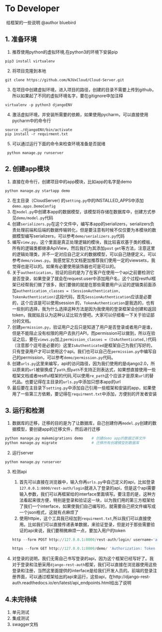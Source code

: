 # To Developer

​														给框架的一些说明   @author  bluebird



## 1. 准备环境

1.  推荐使用python的虚拟环境,在python3的环境下安装pip

```
pip3 install virtualenv
```

2. 将项目克隆到本地

  ```
git clone https://github.com/NJUxCloud/Cloud-Server.git
  ```

3. 在项目中创建虚拟环境，进入项目的路径，创建的目录不需要上传到github，所以如果起了不同的虚拟环境名字，要在gitignore中加注释

```
virtualenv -p python3 djangoENV
```

4. 激活虚拟环境，并安装所需要的依赖，如果使用pycharm，可以直接使用pycharm中的命令行

```
source ./djangoENV/bin/activate
pip install -r requirment.txt
```

5. 可以通过运行下面的命令来检查环境准备是否就绪

```
 python manage.py runserver
```



## 2. 创建app模块

1. 直接在命令行，创建项目中的app模块，比如app的名字是demo

```
python manage.py startapp demo
```

2. 在主目录（CloudServer) 的`setting.py`中的INSTALLED_APPS中添加`demo.apps.DemoConfig`
3. 在`model.py`中创建本app的数据模型，该模型将存储在数据库中，创建方式参见`demo/model.py`代码
4. 创建`serializers.py`在这个文件中，编写本app的serializers，serializers负责处理前端和后端的数据传输转化，但是要注意有时候不仅仅要为本模块的数据模型编写serializers，可以参考`demo/serializers.py`代码
5. 编写`view.py`，这个里面是真正处理逻辑的模块，我比较喜欢基于类的模板，所有的逻辑类都继承ApiView，然后我们为其添加`post` `get`等方法，注意这里的逻辑处理类，并不一定对应自己定义的数据模型，可以自己随便定义。可以参考`demo/views.py`。我感觉官方文档更加推荐我们使用一定的viewsets，我觉得也是可以的。如果有必要使用装饰器也可是可以的。
6. 关于`authentication`，验证的目的是为了在客户在使用一个api之前要检测它是否登录，如果登录了就会在request.user中添加用户名，这个过程restful框架已经帮我们做了很多，我们要做的就是在那些需要用户认证的逻辑类前面添加`authentication_classes = (SessionAuthentication, TokenAuthentication)`这段代码，首先`SessionAuthentication`应该是必要的，这个应该是可以使用session 的，`TokenAuthentication`是我选的，也有一些别的选择，我为什么选择这种方法是因为我使用的登录框架会创建和返回token，我就姑且认为这种认证比较方便吧。大家可以仔细看一下关于验证部分的文档。
7. 创建`permission.py`，验证用户之后只是知道了用户是否登录或者用户是谁，但是不能阻止没有权限的用户去执行API，而permission可以做到，所以在验证之后，要在`views.py`加上`permission_classes = (IsAuthenticated,)`代码（注意那个逗号是必要的）这里`IsAuthenticated`是框架自己为我们写好的，只有登录用户才可以使用这个api。我们也可以自己在`permission.py`中编写自己的permission，可以参考`demo/permission.py`代码。
8. 创建`urls.py`这里来编写，api的访问路径，因为我们使用的是django2.0，所以原来的`url`被替换成了`path`,但`path`不支持正则表达式，如果想直接使用一些框架文档或者restful框架的代码,可以使用`re_path`这个应该才是原来`url`的替代品。也要记得在主目录的`urls.py`中添加只想本app的url
9. 最后要在主目录下`setting.py`中添加自己引用一些框架和安装的app，如果使用了一些第三方依赖，要记得在`requirment.txt`中添加，方便别的开发者安装



## 3. 运行和检测

1. 数据库的迁移，迁移的目的是为了让数据库，自己创建你再`model.py`创建的数据模型，要创键app的迁移文件，然后进行迁移

```python
python manage.py makemigrations demo 	# 创建demo app的数据迁移文件
python manage.py migrate    			# 迁移所有创建模型到数据库
```

2. 运行server

```
python manage.py runserver  
```

3. 检测api

   1. 首先可以直接在浏览器中，输入你再`urls.py`中自己定义的api，比如登录`127.0.0.1:8000/rest-auth/login`就进入了登录的api，但是这个api需要输入参数，我们可以再框架给的interface里面填写。要注意的是，这种方法看起来很方便，特别是登录和验证这一块，以为我们用的第三方框架给了我们一个interface，如果使我们自己编写的，就需要自己把文件编写成一个json格式，这就有点麻烦了
   2. 使用httpie，这个工具我已经加到`requirment.txt`,所以我们可以直接使用。比如我们可以直接传递表单数据，来验证登录，但是对于那些需要验证的api来说，我们要稍微麻烦一点，要加入用户的token

   ```python
   http --form POST http://127.0.0.1:8000/rest-auth/login/ username='admin' password='passw123' email='151250145@smail.nju.edu.cn' #检测是否可以登录
   ```

   ```python
   https --form GET http://127.0.0.1:8000/demo/ 'Authorization: Token ef0d45b7dd416cec4d113bae0766bece47528b54'  # 以这个Token的身份，查看demo中bills的数据
   ```


4. 对登录的说明，我们无需自己书写登录的api，因为这个框架已经写好了。我对于登录和注册采用`django-rest-auth`框架，我们可以直接在浏览器使用这些登录和注册，当然这里面提供的interface是给我们开发人员的。前端的登录注册界面，可以通过框架给出的api来运行，这些api，在http://django-rest-auth.readthedocs.io/en/latest/api_endpoints.html给出了说明



## 4.未完待续

1. 单元测试
2. 集成测试
3. swagger文档